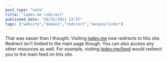 ```yaml
---
post_type: "note" 
title: "lqdev.me redirect"
published_date: "10/22/2021 13:57"
tags: ["website","domain","redirect","ownyourlinks"]
---
```


That was easier than I thought. Visiting [lqdev.me](http://lqdev.me) now redirects to this site. Redirect isn't limited to the main page though. You can also access any other resources as well. For example, visiting [lqdev.me/feed](http://lqdev.me/feed) would redirect you to the main feed on this site. 